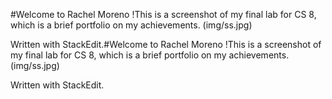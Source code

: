 #Welcome to Rachel Moreno
!This is a screenshot of my final lab for CS 8, which is a brief portfolio on my achievements. (img/ss.jpg)

Written with StackEdit.#Welcome to Rachel Moreno
!This is a screenshot of my final lab for CS 8, which is a brief portfolio on my achievements. (img/ss.jpg)

Written with StackEdit.